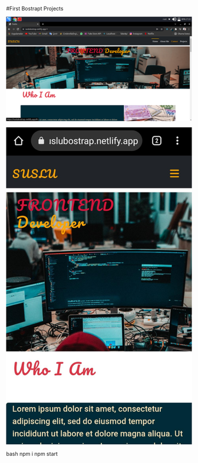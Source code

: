 
#First Bostrapt Projects

![Preview Image](https://github.com/ademsuslu/FirstBostrapProjem/blob/main/public/bostrap.png)

![Preview Image](https://github.com/ademsuslu/FirstBostrapProjem/blob/main/public/bostraps.jpeg)

bash
npm i
npm start
